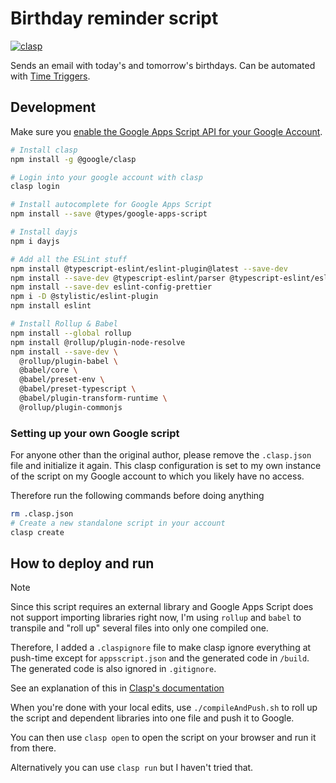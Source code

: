 # Birthday reminder script

[![clasp](https://img.shields.io/badge/built%20with-clasp-4285f4.svg)](https://github.com/google/clasp)

Sends an email with today's and tomorrow's birthdays. Can be automated with
[Time Triggers](https://developers.google.com/apps-script/guides/triggers/installable#time-driven_triggers).

## Development

Make sure you [enable the Google Apps Script API for your Google Account](https://script.google.com/home/usersettings).

```sh
# Install clasp
npm install -g @google/clasp

# Login into your google account with clasp
clasp login

# Install autocomplete for Google Apps Script
npm install --save @types/google-apps-script

# Install dayjs
npm i dayjs

# Add all the ESLint stuff
npm install @typescript-eslint/eslint-plugin@latest --save-dev
npm install --save-dev @typescript-eslint/parser @typescript-eslint/eslint-plugin
npm install --save-dev eslint-config-prettier
npm i -D @stylistic/eslint-plugin
npm install eslint

# Install Rollup & Babel
npm install --global rollup
npm install @rollup/plugin-node-resolve
npm install --save-dev \
  @rollup/plugin-babel \
  @babel/core \
  @babel/preset-env \
  @babel/preset-typescript \
  @babel/plugin-transform-runtime \
  @rollup/plugin-commonjs
```

### Setting up your own Google script

For anyone other than the original author, please remove the `.clasp.json` file
and initialize it again. This clasp configuration is set to my own instance
of the script on my Google account to which you likely have no access.

Therefore run the following commands before doing anything

```sh
rm .clasp.json
# Create a new standalone script in your account
clasp create
```

## How to deploy and run

> [!NOTE]
> Since this script requires an external library and Google Apps Script does not
> support importing libraries right now, I'm using `rollup` and `babel` to
> transpile and "roll up" several files into only one compiled one.
>
> Therefore, I added a `.claspignore` file to make clasp ignore everything at
> push-time except for `appsscript.json` and the generated code in `/build`. The
> generated code is also ignored in `.gitignore`.
>
> See an explanation of this in [Clasp's documentation](https://github.com/google/clasp/blob/aa22a4ebdbe12b66bbc829138f5168f81f6a7352/docs/esmodules.md)

When you're done with your local edits, use `./compileAndPush.sh` to roll up
the script and dependent libraries into one file and push it to Google.

You can then use `clasp open` to open the script on your browser and run it from
there.

Alternatively you can use `clasp run` but I haven't tried that.
